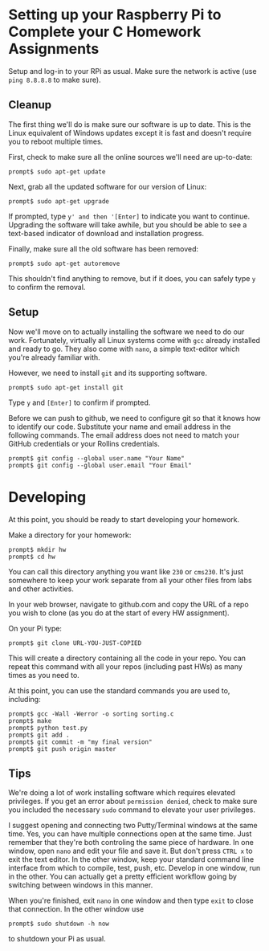 # Setting up your Raspberry Pi to Complete your C Homework Assignments

Setup and log-in to your RPi as usual.  Make sure the network is active (use `ping 8.8.8.8` to make sure).

## Cleanup
The first thing we'll do is make sure our software is up to date.  This is the Linux equivalent of Windows updates except it is fast and doesn't require you to reboot multiple times.

First, check to make sure all the online sources we'll need are up-to-date:
```
prompt$ sudo apt-get update
```

Next, grab all the updated software for our version of Linux:
```
prompt$ sudo apt-get upgrade
```
If prompted, type `y' and then '[Enter]` to indicate you want to continue.  Upgrading the software will take awhile, but you should be able to see a text-based indicator of download and installation progress.

Finally, make sure all the old software has been removed:
```
prompt$ sudo apt-get autoremove
```
This shouldn't find anything to remove, but if it does, you can safely type `y` to confirm the removal.

## Setup

Now we'll move on to actually installing the software we need to do our work.  Fortunately, virtually all Linux systems come with `gcc` already installed and ready to go.  They also come with `nano`, a simple text-editor which you're already familiar with.

However, we need to install `git` and its supporting software.

```
prompt$ sudo apt-get install git
```
Type `y` and `[Enter]` to confirm if prompted.

Before we can push to github, we need to configure git so that it knows how to identify our code.  Substitute your name and email address in the following commands.  The email address does not need to match your GitHub credentials or your Rollins credentials.
```
prompt$ git config --global user.name "Your Name"
prompt$ git config --global user.email "Your Email"
```

# Developing
At this point, you should be ready to start developing your homework.  

Make a directory for your homework:
```
prompt$ mkdir hw
prompt$ cd hw
```
You can call this directory anything you want like `230` or `cms230`.  It's just somewhere to keep your work separate from all your other files from labs and other activities.

In your web browser, navigate to github.com and copy the URL of a repo you wish to clone (as you do at the start of every HW assignment).

On your Pi type:
```
prompt$ git clone URL-YOU-JUST-COPIED
```

This will create a directory containing all the code in your repo.  You can repeat this command with all your repos (including past HWs) as many times as you need to.

At this point, you can use the standard commands you are used to, including:
```
prompt$ gcc -Wall -Werror -o sorting sorting.c
prompt$ make
prompt$ python test.py
prompt$ git add .
prompt$ git commit -m "my final version"
prompt$ git push origin master
```

## Tips
We're doing a lot of work installing software which requires elevated privileges.  If you get an error about `permission denied`, check to make sure you included the necessary `sudo` command to elevate your user privileges.

I suggest opening and connecting two Putty/Terminal windows at the same time.  Yes, you can have multiple connections open at the same time.  Just remember that they're both controling the same piece of hardware.  In one window, open `nano` and edit your file and save it.  But don't press `CTRL x` to exit the text editor.  In the other window, keep your standard command line interface from which to compile, test, push, etc.  Develop in one window, run in the other.  You can actually get a pretty efficient workflow going by switching between windows in this manner.

When you're finished, exit `nano` in one window and then type `exit` to close that connection.  In the other window use
```
prompt$ sudo shutdown -h now
```
to shutdown your Pi as usual.

